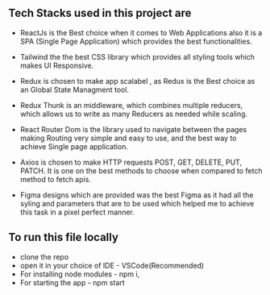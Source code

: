 ## Tech Stacks used in this project are
-   ReactJs is the Best choice when it comes to Web Applications also it is a SPA (Single Page Application) which provides the best functionalities.
    
-   Tailwind the the best CSS library which provides all styling tools which makes UI Responsive. 
   
-   Redux is chosen to make app scalabel , as Redux is the Best choice as an Global State Managment tool.
  
-   Redux Thunk is an middleware, which combines multiple reducers, which allows us to write as many Reducers as needed while scaling.
  
-   React Router Dom is the library used to navigate between the pages making Routing very simple and easy to use, and the best way to achieve Single page application.
  
-   Axios is chosen to make HTTP requests POST, GET,  DELETE, PUT, PATCH. It is one on the best methods to choose when compared to fetch method to fetch apis.
  
-   Figma designs which are provided was the best Figma as it had all the syling and parameters that are to be used which helped me to achieve this task in a pixel perfect manner.
  

## To run this file locally
- clone the repo 
- open it in your choice of IDE - VSCode(Recommended)
- For installing node modules - npm i,
- For starting the app - npm start
